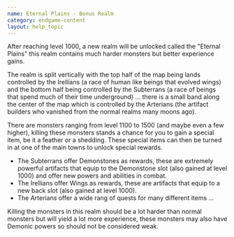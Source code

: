 ```yaml
---
name: Eternal Plains - Bonus Realm
category: endgame-content
layout: help_topic
---
```

After reaching level 1000, a new realm will be unlocked called the "Eternal Plains" this realm contains much harder monsters but better experience gains.

The realm is split vertically with the top half of the map being lands controlled by the Irellians (a race of human like beings that evolved wings) and the bottom half being controlled by the Subterrans (a race of beings that spend much of their time underground) ... there is a small band along the center of the map which is controlled by the Arterians (the artifact builders who vanished from the normal realms many moons ago).

There are monsters ranging from level 1100 to 1500 (and maybe even a few higher), killing these monsters stands a chance for you to gain a special item, be it a feather or a shedding. These special items can then be turned in at one of the main towns to unlock special rewards.

*   The Subterrans offer Demonstones as rewards, these are extremely powerful artifacts that equip to the Demonstone slot (also gained at level 1000) and offer new powers and abilities in combat.
*   The Irellians offer Wings as rewards, these are artifacts that equip to a new back slot (also gained at level 1000).
*   The Arterians offer a wide rang of quests for many different items ...

Killing the monsters in this realm should be a lot harder than normal monsters but will yield a lot more experience, these monsters may also have Demonic powers so should not be considered weak.